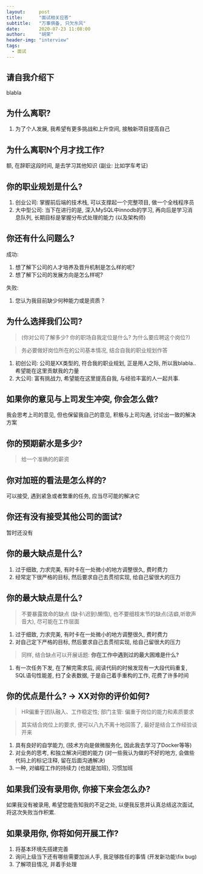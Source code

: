 ```yaml
---
layout:     post
title:      "面试相关应答"
subtitle:   "万事俱备, 只欠东风"
date:       2020-07-23 11:08:00
author:     "胡荣"
header-img: "interview"
tags:
  - 面试
---
```


## 请自我介绍下
blabla

## 为什么离职?
1. 为了个人发展, 我希望有更多挑战和上升空间, 接触新项目提高自己

## 为什么离职N个月才找工作? 
额, 在辞职这段时间, 是去学习其他知识 (副业: 比如学车考证)

## 你的职业规划是什么?
1. 创业公司: 掌握前后端的技术栈, 可以支撑起一个完整项目, 做一个全栈程序员
2. 大中型公司: 当下在进行的是, 深入MySQL中innodb的学习, 再向后是学习消息队列, 长期目标是掌握分布式处理的能力 (以及架构师)

## 你还有什么问题么?
成功:
1. 想了解下公司的人才培养及晋升机制是怎么样的呢?
2. 想了解下公司的发展方向是怎么样呢?

失败:
1. 您认为我目前缺少何种能力或是资质？

## 为什么选择我们公司?
> (你对公司了解多少? 你的职场自我定位是什么? 为什么要应聘这个岗位?)

> 务必要做好岗位所在的公司基本情况, 结合自我的职业规划作答

1. 初创公司: 公司是XX类型的, 符合我的职业规划, 正是用人之际, 所以我blabla.. 希望能在这里贡献我的力量
2. 大公司: 富有挑战力, 希望能在这里提高自我, 与经验丰富的人一起共事.

## 如果你的意见与上司发生冲突, 你会怎么做?
我会思考上司的意见, 但也保留我自己的意见, 积极与上司沟通, 讨论出一致的解决方案

## 你的预期薪水是多少?
> 给一个准确的的薪资

## 你对加班的看法是怎么样的?
可以接受, 遇到紧急或者繁重的任务, 应当尽可能的解决它

## 你还有没有接受其他公司的面试?
暂时还没有

## 你的最大缺点是什么?
1. 过于细致, 力求完美, 有时卡在一处微小的地方调整很久, 费时费力
2. 经常定下很严格的目标, 然后要求自己去贯彻实现, 给自己留很大的压力

## 你的最大缺点是什么?
> 不要暴露致命的缺点 (缺卡\迟到\懒惰), 也不要细枝末节的缺点(洁癖,听歌声音大), 尽可能在工作层面
1. 过于细致, 力求完美, 有时卡在一处微小的地方调整很久, 费时费力
3. 对自己定下严格的目标, 然后要求自己去贯彻实现, 给自己留很大的压力

> 同样, 结合缺点可以开展话题: __你在工作中遇到过的最大困难是什么?__
1. 有一次任务下发, 在了解完需求后, 阅读代码的时候发现有一大段代码重复, SQL语句性能差, 扫了全表数据, 
于是自己着手重构的工作, 花费了许多时间

## 你的优点是什么? -> XX对你的评价如何?
> HR偏重于团队融入、工作稳定性; 部门主管: 偏重于岗位的能力和素质要求

> 其实结合岗位上的要求, 便可以八九不离十地回答了, 最好是结合工作经验谈开来
 
1. 具有良好的自学能力, (技术方向是做微服务化, 因此我去学习了Docker等等)
2. 对业务的思考, 和独立解决问题的能力 (对一些我认为做的不好的地方, 会做些代码上的标记注释, 留在后面沟通解决)
3. 一种, 对编程工作的持续力 (也就是加班), 习惯加班

## 如果我们没有录用你, 你接下来会怎么办?
如果我没有被录用, 希望您能告知我的不足之处, 
以便我反思并认真总结这次面试, 将这次失败当作积累.

## 如果录用你, 你将如何开展工作?
1. 将基本环境先搭建完善
2. 询问上级当下还有哪些需要加派人手, 我足够胜任的事情 (开发新功能\fix bug)
3. 了解项目情况, 并着手处理